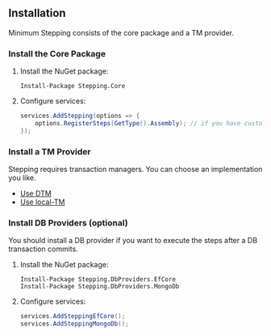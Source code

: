 ## Installation

Minimum Stepping consists of the core package and a TM provider.

### Install the Core Package

1. Install the NuGet package:
   ```shell
   Install-Package Stepping.Core
   ```
2. Configure services:
   ```csharp
   services.AddStepping(options => {
       options.RegisterSteps(GetType().Assembly); // if you have custom steps
   });
   ```

### Install a TM Provider

Stepping requires transaction managers. You can choose an implementation you like.

* [Use DTM](./Dtm.md)
* [Use local-TM](./LocalTm.md)

### Install DB Providers (optional)

You should install a DB provider if you want to execute the steps after a DB transaction commits.

1. Install the NuGet package:
   ```shell
   Install-Package Stepping.DbProviders.EfCore
   Install-Package Stepping.DbProviders.MongoDb
   ```

2. Configure services:
   ```csharp
   services.AddSteppingEfCore();
   services.AddSteppingMongoDb();
   ```